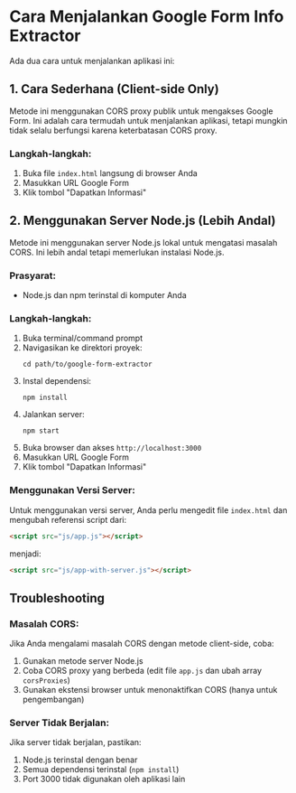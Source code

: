 # Cara Menjalankan Google Form Info Extractor

Ada dua cara untuk menjalankan aplikasi ini:

## 1. Cara Sederhana (Client-side Only)

Metode ini menggunakan CORS proxy publik untuk mengakses Google Form. Ini adalah cara termudah untuk menjalankan aplikasi, tetapi mungkin tidak selalu berfungsi karena keterbatasan CORS proxy.

### Langkah-langkah:

1. Buka file `index.html` langsung di browser Anda
2. Masukkan URL Google Form
3. Klik tombol "Dapatkan Informasi"

## 2. Menggunakan Server Node.js (Lebih Andal)

Metode ini menggunakan server Node.js lokal untuk mengatasi masalah CORS. Ini lebih andal tetapi memerlukan instalasi Node.js.

### Prasyarat:

- Node.js dan npm terinstal di komputer Anda

### Langkah-langkah:

1. Buka terminal/command prompt
2. Navigasikan ke direktori proyek:
   ```
   cd path/to/google-form-extractor
   ```
3. Instal dependensi:
   ```
   npm install
   ```
4. Jalankan server:
   ```
   npm start
   ```
5. Buka browser dan akses `http://localhost:3000`
6. Masukkan URL Google Form
7. Klik tombol "Dapatkan Informasi"

### Menggunakan Versi Server:

Untuk menggunakan versi server, Anda perlu mengedit file `index.html` dan mengubah referensi script dari:

```html
<script src="js/app.js"></script>
```

menjadi:

```html
<script src="js/app-with-server.js"></script>
```

## Troubleshooting

### Masalah CORS:

Jika Anda mengalami masalah CORS dengan metode client-side, coba:

1. Gunakan metode server Node.js
2. Coba CORS proxy yang berbeda (edit file `app.js` dan ubah array `corsProxies`)
3. Gunakan ekstensi browser untuk menonaktifkan CORS (hanya untuk pengembangan)

### Server Tidak Berjalan:

Jika server tidak berjalan, pastikan:

1. Node.js terinstal dengan benar
2. Semua dependensi terinstal (`npm install`)
3. Port 3000 tidak digunakan oleh aplikasi lain
